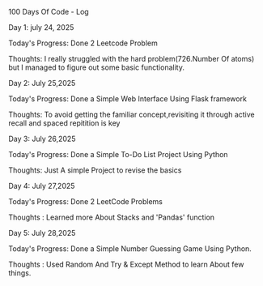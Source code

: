 100 Days Of Code - Log

Day 1: july 24, 2025

Today's Progress: Done 2 Leetcode Problem

Thoughts: I really struggled with the hard problem(726.Number Of atoms) but I managed to figure out some basic functionality.

Day 2: July 25,2025

Today's Progress: Done a Simple Web Interface Using Flask framework

Thoughts: To avoid getting the familiar concept,revisiting it through active recall and spaced repitition is key

Day 3: July 26,2025

Today's Progress: Done a Simple To-Do List Project Using Python

Thoughts: Just A simple Project to revise the basics

Day 4: July 27,2025

Today's Progress: Done 2 LeetCode Problems

Thoughts : Learned more About Stacks and  'Pandas' function 

Day 5: July 28,2025

Today's Progress: Done a Simple Number Guessing Game Using Python.

Thoughts : Used Random And Try & Except Method to learn About few things.
